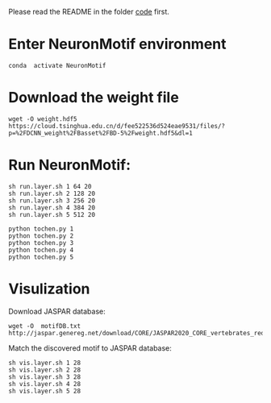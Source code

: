 
Please read the README in the folder [code](https://github.com/wzthu/NeuronMotif/tree/master/nm/code) first.

# Enter NeuronMotif environment

```
conda  activate NeuronMotif
```

# Download the weight file

```
wget -O weight.hdf5 https://cloud.tsinghua.edu.cn/d/fee522536d524eae9531/files/?p=%2FDCNN_weight%2FBasset%2FBD-5%2Fweight.hdf5&dl=1
```

# Run NeuronMotif:

```
sh run.layer.sh 1 64 20
sh run.layer.sh 2 128 20
sh run.layer.sh 3 256 20
sh run.layer.sh 4 384 20
sh run.layer.sh 5 512 20
```

```
python tochen.py 1
python tochen.py 2
python tochen.py 3
python tochen.py 4
python tochen.py 5
```

# Visulization

Download JASPAR database:

```
wget -O  motifDB.txt  http://jaspar.genereg.net/download/CORE/JASPAR2020_CORE_vertebrates_redundant_pfms_meme.txt
```

Match the discovered motif to JASPAR database:

```
sh vis.layer.sh 1 28
sh vis.layer.sh 2 28
sh vis.layer.sh 3 28
sh vis.layer.sh 4 28
sh vis.layer.sh 5 28
```


